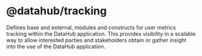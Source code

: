 # @datahub/tracking

Defines base and external, modules and constructs for user metrics tracking within the DataHub application.
This provides visibility in a scalable way to allow interested parties and stakeholders obtain or gather insight into the use of the DataHub application.
